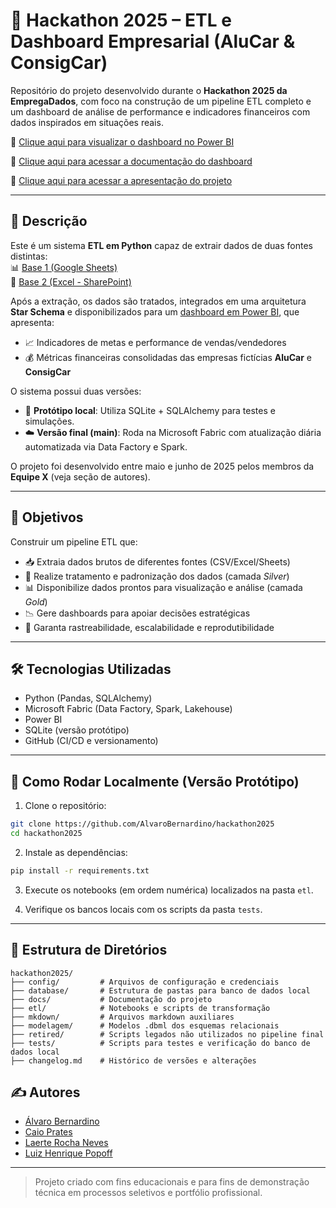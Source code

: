
# 🚀 Hackathon 2025 – ETL e Dashboard Empresarial (AluCar & ConsigCar)

Repositório do projeto desenvolvido durante o **Hackathon 2025 da EmpregaDados**, com foco na construção de um pipeline ETL completo e um dashboard de análise de performance e indicadores financeiros com dados inspirados em situações reais.

🔗 [Clique aqui para visualizar o dashboard no Power BI](https://app.fabric.microsoft.com/view?r=eyJrIjoiMzU1NTYzMjYtODM1OC00YmI5LWJlZmUtNWQ3MzY2NjNhZDY1IiwidCI6IjM0YWIwNGEzLTFlYzAtNGE2Yy1hZjhiLWI2ZjIxYzYwMDk2ZiJ9) 

🔗 [Clique aqui para acessar a documentação do dashboard](https://github.com/AlvaroBernardino/hackathon2025/blob/main/docs/dashboard.pdf) 

🔗 [Clique aqui para acessar a apresentação do projeto](https://github.com/AlvaroBernardino/hackathon2025/blob/main/docs/Equipe%20X%20-%20Hackathon%202025%20-%2002_07_2025.pdf)


---

## 📄 Descrição

Este é um sistema **ETL em Python** capaz de extrair dados de duas fontes distintas:  
📊 [Base 1 (Google Sheets)](https://docs.google.com/spreadsheets/d/1cucnW4yVosO5n5BFgwXYv6rVy8yj6NTasM83RTCMOug/edit?gid=373473243#gid=373473243)  
📁 [Base 2 (Excel - SharePoint)](https://empregadados-my.sharepoint.com/personal/bianca_empregadados_com_br/_layouts/15/Doc.aspx?sourcedoc=%7Ba7b62e96-e6e8-4d57-843c-3694c611c6b2%7D)

Após a extração, os dados são tratados, integrados em uma arquitetura **Star Schema** e disponibilizados para um [dashboard em Power BI](https://app.fabric.microsoft.com/view?r=eyJrIjoiNzk1YzdiM2UtMTQ0My00NjFmLWFlNGEtMTMyYzNlMTlhZDc4IiwidCI6IjM0YWIwNGEzLTFlYzAtNGE2Yy1hZjhiLWI2ZjIxYzYwMDk2ZiJ9), que apresenta:

- 📈 Indicadores de metas e performance de vendas/vendedores  
- 💰 Métricas financeiras consolidadas das empresas fictícias **AluCar** e **ConsigCar**

O sistema possui duas versões:
- 🧪 **Protótipo local**: Utiliza SQLite + SQLAlchemy para testes e simulações.
- ☁️ **Versão final (main)**: Roda na Microsoft Fabric com atualização diária automatizada via Data Factory e Spark.

O projeto foi desenvolvido entre maio e junho de 2025 pelos membros da **Equipe X** (veja seção de autores).

---

## 🎯 Objetivos

Construir um pipeline ETL que:
- 📥 Extraia dados brutos de diferentes fontes (CSV/Excel/Sheets)  
- 🧼 Realize tratamento e padronização dos dados (camada *Silver*)  
- 📊 Disponibilize dados prontos para visualização e análise (camada *Gold*)  
- 📉 Gere dashboards para apoiar decisões estratégicas  
- 🔁 Garanta rastreabilidade, escalabilidade e reprodutibilidade

---

## 🛠️ Tecnologias Utilizadas

- Python (Pandas, SQLAlchemy)
- Microsoft Fabric (Data Factory, Spark, Lakehouse)
- Power BI
- SQLite (versão protótipo)
- GitHub (CI/CD e versionamento)

---

## 🧪 Como Rodar Localmente (Versão Protótipo)

1. Clone o repositório:
```bash
git clone https://github.com/AlvaroBernardino/hackathon2025
cd hackathon2025
```

2. Instale as dependências:
```bash
pip install -r requirements.txt
```

3. Execute os notebooks (em ordem numérica) localizados na pasta `etl`.

4. Verifique os bancos locais com os scripts da pasta `tests`.

---

## 📁 Estrutura de Diretórios

```
hackathon2025/
├── config/         # Arquivos de configuração e credenciais
├── database/       # Estrutura de pastas para banco de dados local
├── docs/           # Documentação do projeto 
├── etl/            # Notebooks e scripts de transformação
├── mkdown/         # Arquivos markdown auxiliares
├── modelagem/      # Modelos .dbml dos esquemas relacionais
├── retired/        # Scripts legados não utilizados no pipeline final
├── tests/          # Scripts para testes e verificação do banco de dados local
├── changelog.md    # Histórico de versões e alterações
```

## ✍️ Autores

- [Álvaro Bernardino](https://www.linkedin.com/in/alvaro-bernardino/)
- [Caio Prates](https://www.linkedin.com/in/caiolpfreitas/)
- [Laerte Rocha Neves](https://www.linkedin.com/in/laerterochanp/)
- [Luiz Henrique Popoff](https://www.linkedin.com/in/luizpopoff/)

---

> Projeto criado com fins educacionais e para fins de demonstração técnica em processos seletivos e portfólio profissional.
